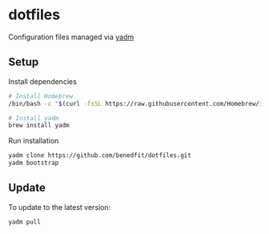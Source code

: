 # dotfiles

Configuration files managed via [yadm](https://yadm.io/)

## Setup

Install dependencies

```sh
# Install Homebrew
/bin/bash -c "$(curl -fsSL https://raw.githubusercontent.com/Homebrew/install/HEAD/install.sh)"

# Install yadm
brew install yadm
```

Run installation

```sh
yadm clone https://github.com/benedfit/dotfiles.git
yadm bootstrap
```

## Update

To update to the latest version:

```
yadm pull
```
